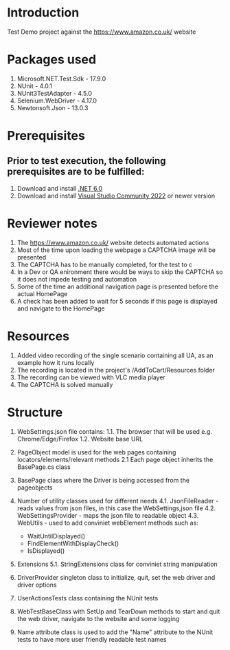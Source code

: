 # Introduction
Test Demo project against the https://www.amazon.co.uk/ website

# Packages used
1. Microsoft.NET.Test.Sdk - 17.9.0
2. NUnit                  - 4.0.1
3. NUnit3TestAdapter      - 4.5.0
4. Selenium.WebDriver     - 4.17.0
5. Newtonsoft.Json        - 13.0.3

# Prerequisites
## Prior to test execution, the following prerequisites are to be fulfilled:

1. Download and install [.NET 6.0](https://dotnet.microsoft.com/en-us/download/dotnet/6.0)
2. Download and install [Visual Studio Community 2022](https://visualstudio.microsoft.com/downloads/) or newer version

# Reviewer notes
1. The https://www.amazon.co.uk/ website detects automated actions
2. Most of the time upon loading the webpage a CAPTCHA image will be presented
3. The CAPTCHA has to be manually completed, for the test to c
4. In a Dev or QA enironment there would be ways to skip the CAPTCHA so it does not impede testing and automation
5. Some of the time an additional navigation page is presented before the actual HomePage
6. A check has been added to wait for 5 seconds if this page is displayed and navigate to the HomePage

# Resources
1. Added video recording of the single scenario containing all UA, as an example how it runs locally
2. The recording is located in the project's /AddToCart/Resources folder
3. The recording can be viewed with VLC media player
4. The CAPTCHA is solved manually

# Structure
1. WebSettings.json file contains:
1.1.  The browser that will be used e.g. Chrome/Edge/Firefox
1.2.  Website base URL

2. PageObject model is used for the web pages containing locators/elements/relevant methods
2.1 Each page object inherits the BasePage.cs class

3. BasePage class where the Driver is being accessed from the pageobjects

4. Number of utility classes used for different needs 
4.1. JsonFileReader - reads values from json files, in this case the WebSettings,json file
4.2. WebSettingsProvider - maps the json file to readable object
4.3. WebUtils - used to add conviniet webElement methods such as: 
	* WaitUntilDisplayed()
	* FindElementWithDisplayCheck()
	* IsDisplayed()
	
5. Extensions
5.1. StringExtensions class for conviniet string manipulation

6. DriverProvider singleton class to initialize, quit, set the web driver and driver options

7. UserActionsTests class containing the NUnit tests

8. WebTestBaseClass with SetUp and TearDown methods to start and quit the web driver, navigate to the website and some logging

9. Name attribute class is used to add the "Name" attribute to the NUnit tests to have more user friendly readable test names
